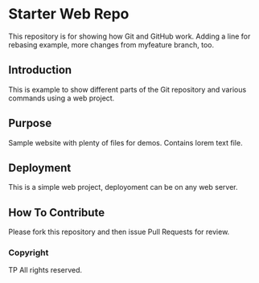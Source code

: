 # Starter Web Repo

This repository is for showing how Git and GitHub work.
Adding a line for rebasing example, 
more changes from myfeature branch, too.

## Introduction

This is example to show different parts
of the Git repository and various commands using a web project.

## Purpose

Sample website with plenty of files for demos.  Contains
lorem text file.

## Deployment

This is a simple web project, deployoment can be on any web server.

## How To Contribute

Please fork this repository and then issue Pull Requests for review.

### Copyright
TP All rights reserved.
